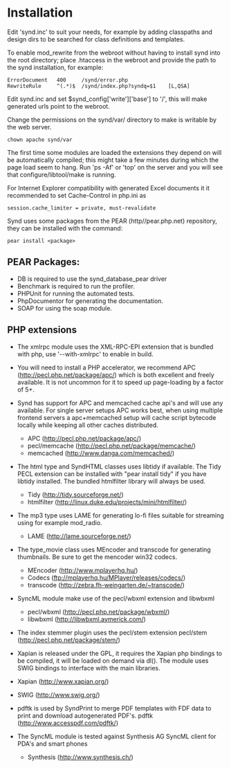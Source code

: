 # Installation

Edit 'synd.inc' to suit your needs, for example by adding
classpaths and design dirs to be searched for class definitions 
and templates. 

To enable mod_rewrite from the webroot without having to install 
synd into the root directory; place .htaccess in the webroot and 
provide the path to the synd installation, for example:

    ErrorDocument   400     /synd/error.php
    RewriteRule     ^(.*)$  /synd/index.php?syndq=$1    [L,QSA]

Edit synd.inc and set $synd_config['write']['base'] to '/',
this will make generated urls point to the webroot.

Change the permissions on the synd/var/ directory to make is 
writable by the web server.
    
    chown apache synd/var
  
The first time some modules are loaded the extensions they depend 
on will be automatically compiled; this might take a few minutes 
during which the page load seem to hang. Run 'ps -Af' or 'top' on 
the server and you will see that configure/libtool/make is running.

For Internet Explorer compatibility with generated Excel documents it
it recommended to set Cache-Control in php.ini as
  
    session.cache_limiter = private, must-revalidate
  
Synd uses some packages from the PEAR (http//pear.php.net) 
repository, they can be installed with the command:

    pear install <package>
  
## PEAR Packages:

 * DB is required to use the synd_database_pear driver
 * Benchmark is required to run the profiler.
 * PHPUnit for running the automated tests.
 * PhpDocumentor for generating the documentation.
 * SOAP for using the soap module.

## PHP extensions

* The xmlrpc module uses the XML-RPC-EPI extension that is 
  bundled with php, use '--with-xmlrpc' to enable in build.
    
* You will need to install a PHP accelerator, we recommend
  APC (http://pecl.php.net/package/apc/) which is both excellent and
  freely available. It is not uncommon for it to speed up 
  page-loading by a factor of 5+.
  
* Synd has support for APC and memcached cache api's and will use 
  any available. For single server setups APC works best, when using
  multiple frontend servers a apc+memcached setup will cache script 
  bytecode locally while keeping all other caches distributed.

   * APC (http://pecl.php.net/package/apc/)
   * pecl/memcache (http://pecl.php.net/package/memcache/)
   * memcached (http://www.danga.com/memcached/)
    
* The html type and SyndHTML classes uses libtidy if available. The
  Tidy PECL extension can be installed with "pear install tidy" if
  you have libtidy installed. The bundled htmlfilter library will 
  always be used. 
  
  * Tidy (http://tidy.sourceforge.net/)
  * htmlfilter (http://linux.duke.edu/projects/mini/htmlfilter/)
  
* The mp3 type uses LAME for generating lo-fi files suitable
  for streaming using for example mod_radio.
  
  * LAME (http://lame.sourceforge.net/)
  
* The type_movie class uses MEncoder and transcode for generating 
  thumbnails. Be sure to get the mencoder win32 codecs.
  
  * MEncoder (http://www.mplayerhq.hu/)
  * Codecs (ftp://mplayerhq.hu/MPlayer/releases/codecs/)
  * transcode (http://zebra.fh-weingarten.de/~transcode/) 

* SyncML module make use of the pecl/wbxml extension and libwbxml
  
  * pecl/wbxml (http://pecl.php.net/package/wbxml/)
  * libwbxml (http://libwbxml.aymerick.com/)

* The index stemmer plugin uses the pecl/stem extension
  pecl/stem (http://pecl.php.net/package/stem/)
  
*  Xapian is released under the GPL, it requires the Xapian php 
  bindings to be compiled, it will be loaded on demand via dl(). 
  The module uses SWIG bindings to interface with the main libraries.

  * Xapian (http://www.xapian.org/)
  * SWIG (http://www.swig.org/)

* pdftk is used by SyndPrint to merge PDF templates with FDF data
  to print and download autogenerated PDF's.
  pdftk (http://www.accesspdf.com/pdftk/)
  
* The SyncML module is tested against Synthesis AG SyncML client for
  PDA's and smart phones
 
  * Synthesis (http://www.synthesis.ch/)
